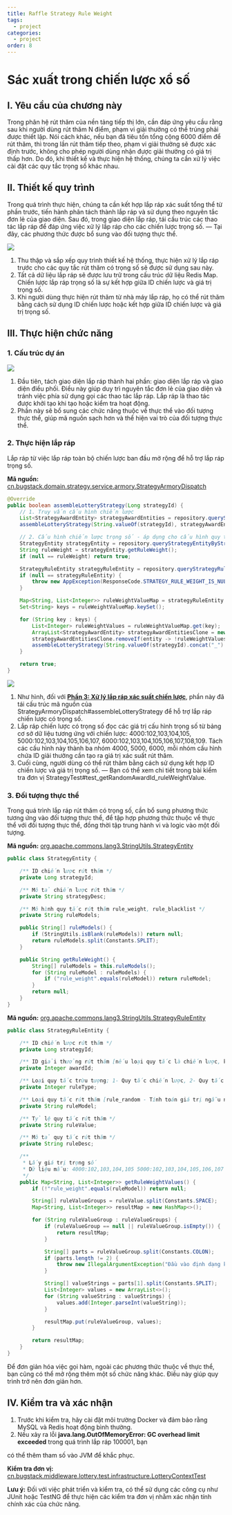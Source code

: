 ```yaml
---
title: Raffle Strategy Rule Weight
tags:
  - project
categories:
  - project
order: 8
---
```

# Sác xuất trong chiến lược xổ số

## **I. Yêu cầu của chương này**

Trong phân hệ rút thăm của nền tảng tiếp thị lớn, cần đáp ứng yêu cầu rằng sau khi người dùng rút thăm N điểm, phạm vi giải thưởng có thể trúng phải được thiết lập. Nói cách khác, nếu bạn đã tiêu tốn tổng cộng 6000 điểm để rút thăm, thì trong lần rút thăm tiếp theo, phạm vi giải thưởng sẽ được xác định trước, không cho phép người dùng nhận được giải thưởng có giá trị thấp hơn. Do đó, khi thiết kế và thực hiện hệ thống, chúng ta cần xử lý việc cài đặt các quy tắc trọng số khác nhau.

## **II. Thiết kế quy trình**

Trong quá trình thực hiện, chúng ta cần kết hợp lắp ráp xác suất tổng thể từ phần trước, tiến hành phân tách thành lắp ráp và sử dụng theo nguyên tắc đơn lẻ của giao diện. Sau đó, trong giao diện lắp ráp, tái cấu trúc các thao tác lắp ráp để đáp ứng việc xử lý lắp ráp cho các chiến lược trọng số. — Tại đây, các phương thức được bổ sung vào đối tượng thực thể.

![](https://article-images.zsxq.com/FuevrtGsf5ERuujYm9ncJHMMNoL9)

1. Thu thập và sắp xếp quy trình thiết kế hệ thống, thực hiện xử lý lắp ráp trước cho các quy tắc rút thăm có trọng số sẽ được sử dụng sau này.
2. Tất cả dữ liệu lắp ráp sẽ được lưu trữ trong cấu trúc dữ liệu Redis Map. Chiến lược lắp ráp trọng số là sự kết hợp giữa ID chiến lược và giá trị trọng số.
3. Khi người dùng thực hiện rút thăm từ nhà máy lắp ráp, họ có thể rút thăm bằng cách sử dụng ID chiến lược hoặc kết hợp giữa ID chiến lược và giá trị trọng số.

## **III. Thực hiện chức năng**

### **1. Cấu trúc dự án**

![](https://article-images.zsxq.com/FmvyNh6Gw67qZTL_Rpl06wQfcAvj)

1. Đầu tiên, tách giao diện lắp ráp thành hai phần: giao diện lắp ráp và giao diện điều phối. Điều này giúp duy trì nguyên tắc đơn lẻ của giao diện và tránh việc phía sử dụng gọi các thao tác lắp ráp. Lắp ráp là thao tác được khởi tạo khi tạo hoặc kiểm tra hoạt động.
2. Phần này sẽ bổ sung các chức năng thuộc về thực thể vào đối tượng thực thể, giúp mã nguồn sạch hơn và thể hiện vai trò của đối tượng thực thể.

### **2. Thực hiện lắp ráp**

Lắp ráp từ việc lắp ráp toàn bộ chiến lược ban đầu mở rộng để hỗ trợ lắp ráp trọng số.

**Mã nguồn:** [cn.bugstack.domain.strategy.service.armory.StrategyArmoryDispatch](http://cn.bugstack.domain.strategy.service.armory.StrategyArmoryDispatch)

```java
@Override
public boolean assembleLotteryStrategy(Long strategyId) {
    // 1. Truy vấn cấu hình chiến lược
    List<StrategyAwardEntity> strategyAwardEntities = repository.queryStrategyAwardList(strategyId);
    assembleLotteryStrategy(String.valueOf(strategyId), strategyAwardEntities);

    // 2. Cấu hình chiến lược trọng số - áp dụng cho cấu hình quy tắc rule_weight
    StrategyEntity strategyEntity = repository.queryStrategyEntityByStrategyId(strategyId);
    String ruleWeight = strategyEntity.getRuleWeight();
    if (null == ruleWeight) return true;

    StrategyRuleEntity strategyRuleEntity = repository.queryStrategyRule(strategyId, ruleWeight);
    if (null == strategyRuleEntity) {
        throw new AppException(ResponseCode.STRATEGY_RULE_WEIGHT_IS_NULL.getCode(), ResponseCode.STRATEGY_RULE_WEIGHT_IS_NULL.getInfo());
    }

    Map<String, List<Integer>> ruleWeightValueMap = strategyRuleEntity.getRuleWeightValues();
    Set<String> keys = ruleWeightValueMap.keySet();

    for (String key : keys) {
        List<Integer> ruleWeightValues = ruleWeightValueMap.get(key);
        ArrayList<StrategyAwardEntity> strategyAwardEntitiesClone = new ArrayList<>(strategyAwardEntities);
        strategyAwardEntitiesClone.removeIf(entity -> !ruleWeightValues.contains(entity.getAwardId()));
        assembleLotteryStrategy(String.valueOf(strategyId).concat("_").concat(key), strategyAwardEntitiesClone);
    }

    return true;
}
```

![](https://article-images.zsxq.com/FvApq9uRi_T0NAJfXes9F3Vptw_4)

1. Như hình, đối với **[Phần 3: Xử lý lắp ráp xác suất chiến lược](https://t.zsxq.com/153HMmsaI)**, phần này đã tái cấu trúc mã nguồn của StrategyArmoryDispatch#assembleLotteryStrategy để hỗ trợ lắp ráp chiến lược có trọng số.
2. Lắp ráp chiến lược có trọng số đọc các giá trị cấu hình trọng số từ bảng cơ sở dữ liệu tương ứng với chiến lược: 4000:102,103,104,105, 5000:102,103,104,105,106,107, 6000:102,103,104,105,106,107,108,109. Tách các cấu hình này thành ba nhóm 4000, 5000, 6000, mỗi nhóm cấu hình chứa ID giải thưởng cần tạo ra giá trị xác suất rút thăm.
3. Cuối cùng, người dùng có thể rút thăm bằng cách sử dụng kết hợp ID chiến lược và giá trị trọng số. — Bạn có thể xem chi tiết trong bài kiểm tra đơn vị StrategyTest#test_getRandomAwardId_ruleWeightValue.

### **3. Đối tượng thực thể**

Trong quá trình lắp ráp rút thăm có trọng số, cần bổ sung phương thức tương ứng vào đối tượng thực thể, để tập hợp phương thức thuộc về thực thể với đối tượng thực thể, đồng thời tập trung hành vi và logic vào một đối tượng.

**Mã nguồn:** [org.apache.commons.lang3.StringUtils.StrategyEntity](http://org.apache.commons.lang3.StringUtils.StrategyEntity)

```java
public class StrategyEntity {

    /** ID chiến lược rút thăm */
    private Long strategyId;

    /** Mô tả chiến lược rút thăm */
    private String strategyDesc;

    /** Mô hình quy tắc rút thăm rule_weight, rule_blacklist */
    private String ruleModels;

    public String[] ruleModels() {
        if (StringUtils.isBlank(ruleModels)) return null;
        return ruleModels.split(Constants.SPLIT);
    }

    public String getRuleWeight() {
        String[] ruleModels = this.ruleModels();
        for (String ruleModel : ruleModels) {
            if ("rule_weight".equals(ruleModel)) return ruleModel;
        }
        return null;
    }
}
```

**Mã nguồn:** [org.apache.commons.lang3.StringUtils.StrategyRuleEntity](http://org.apache.commons.lang3.StringUtils.StrategyRuleEntity)

```java
public class StrategyRuleEntity {

    /** ID chiến lược rút thăm */
    private Long strategyId;

    /** ID giải thưởng rút thăm [nếu loại quy tắc là chiến lược, không cần ID giải thưởng] */
    private Integer awardId;

    /** Loại quy tắc trừu tượng; 1- Quy tắc chiến lược, 2- Quy tắc giải thưởng */
    private Integer ruleType;

    /** Loại quy tắc rút thăm [rule_random - Tính toán giá trị ngẫu nhiên, rule_lock - Giải khóa sau vài lần rút thăm, rule_luck_award - Giải thưởng may mắn (giải thưởng dự phòng)] */
    private String ruleModel;

    /** Tỷ lệ quy tắc rút thăm */
    private String ruleValue;

    /** Mô tả quy tắc rút thăm */
    private String ruleDesc;

    /**
     * Lấy giá trị trọng số
     * Dữ liệu mẫu: 4000:102,103,104,105 5000:102,103,104,105,106,107 6000:102,103,104,105,106,107,108,109
     */
    public Map<String, List<Integer>> getRuleWeightValues() {
        if (!"rule_weight".equals(ruleModel)) return null;

        String[] ruleValueGroups = ruleValue.split(Constants.SPACE);
        Map<String, List<Integer>> resultMap = new HashMap<>();

        for (String ruleValueGroup : ruleValueGroups) {
            if (ruleValueGroup == null || ruleValueGroup.isEmpty()) {
                return resultMap;
            }

            String[] parts = ruleValueGroup.split(Constants.COLON);
            if (parts.length != 2) {
                throw new IllegalArgumentException("Đầu vào định dạng không hợp lệ cho rule_weight: " + ruleValueGroup);
            }

            String[] valueStrings = parts[1].split(Constants.SPLIT);
            List<Integer> values = new ArrayList<>();
            for (String valueString : valueStrings) {
                values.add(Integer.parseInt(valueString));
            }

            resultMap.put(ruleValueGroup, values);
        }

        return resultMap;
    }
}
```

Để đơn giản hóa việc gọi hàm, ngoài các phương thức thuộc về thực thể, bạn cũng có thể mở rộng thêm một số chức năng khác. Điều này giúp quy trình trở nên đơn giản hơn.

## **IV. Kiểm tra và xác nhận**

1. Trước khi kiểm tra, hãy cài đặt môi trường Docker và đảm bảo rằng MySQL và Redis hoạt động bình thường.
2. Nếu xảy ra lỗi **java.lang.OutOfMemoryError: GC overhead limit exceeded** trong quá trình lắp ráp 100001, bạn

 có thể thêm tham số vào JVM để khắc phục.

**Kiểm tra đơn vị:** [cn.bugstack.middleware.lottery.test.infrastructure.LotteryContextTest](http://cn.bugstack.middleware.lottery.test.infrastructure.LotteryContextTest)

**Lưu ý:** Đối với việc phát triển và kiểm tra, có thể sử dụng các công cụ như JUnit hoặc TestNG để thực hiện các kiểm tra đơn vị nhằm xác nhận tính chính xác của chức năng.